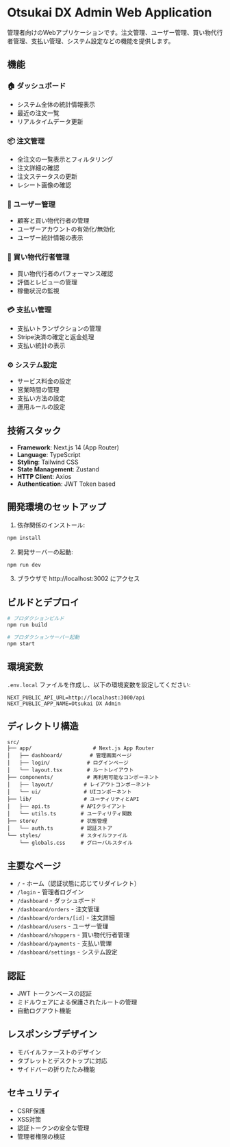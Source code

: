 # Otsukai DX Admin Web Application

管理者向けのWebアプリケーションです。注文管理、ユーザー管理、買い物代行者管理、支払い管理、システム設定などの機能を提供します。

## 機能

### 🏠 ダッシュボード
- システム全体の統計情報表示
- 最近の注文一覧
- リアルタイムデータ更新

### 📦 注文管理
- 全注文の一覧表示とフィルタリング
- 注文詳細の確認
- 注文ステータスの更新
- レシート画像の確認

### 👥 ユーザー管理
- 顧客と買い物代行者の管理
- ユーザーアカウントの有効化/無効化
- ユーザー統計情報の表示

### 🛒 買い物代行者管理
- 買い物代行者のパフォーマンス確認
- 評価とレビューの管理
- 稼働状況の監視

### 💳 支払い管理
- 支払いトランザクションの管理
- Stripe決済の確定と返金処理
- 支払い統計の表示

### ⚙️ システム設定
- サービス料金の設定
- 営業時間の管理
- 支払い方法の設定
- 運用ルールの設定

## 技術スタック

- **Framework**: Next.js 14 (App Router)
- **Language**: TypeScript
- **Styling**: Tailwind CSS
- **State Management**: Zustand
- **HTTP Client**: Axios
- **Authentication**: JWT Token based

## 開発環境のセットアップ

1. 依存関係のインストール:
```bash
npm install
```

2. 開発サーバーの起動:
```bash
npm run dev
```

3. ブラウザで http://localhost:3002 にアクセス

## ビルドとデプロイ

```bash
# プロダクションビルド
npm run build

# プロダクションサーバー起動
npm start
```

## 環境変数

`.env.local` ファイルを作成し、以下の環境変数を設定してください:

```env
NEXT_PUBLIC_API_URL=http://localhost:3000/api
NEXT_PUBLIC_APP_NAME=Otsukai DX Admin
```

## ディレクトリ構造

```
src/
├── app/                    # Next.js App Router
│   ├── dashboard/         # 管理画面ページ
│   ├── login/            # ログインページ
│   └── layout.tsx        # ルートレイアウト
├── components/           # 再利用可能なコンポーネント
│   ├── layout/          # レイアウトコンポーネント
│   └── ui/              # UIコンポーネント
├── lib/                 # ユーティリティとAPI
│   ├── api.ts          # APIクライアント
│   └── utils.ts        # ユーティリティ関数
├── store/              # 状態管理
│   └── auth.ts         # 認証ストア
└── styles/             # スタイルファイル
    └── globals.css     # グローバルスタイル
```

## 主要なページ

- `/` - ホーム（認証状態に応じてリダイレクト）
- `/login` - 管理者ログイン
- `/dashboard` - ダッシュボード
- `/dashboard/orders` - 注文管理
- `/dashboard/orders/[id]` - 注文詳細
- `/dashboard/users` - ユーザー管理
- `/dashboard/shoppers` - 買い物代行者管理
- `/dashboard/payments` - 支払い管理
- `/dashboard/settings` - システム設定

## 認証

- JWT トークンベースの認証
- ミドルウェアによる保護されたルートの管理
- 自動ログアウト機能

## レスポンシブデザイン

- モバイルファーストのデザイン
- タブレットとデスクトップに対応
- サイドバーの折りたたみ機能

## セキュリティ

- CSRF保護
- XSS対策
- 認証トークンの安全な管理
- 管理者権限の検証